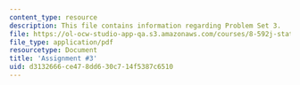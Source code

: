 ```yaml
---
content_type: resource
description: This file contains information regarding Problem Set 3.
file: https://ol-ocw-studio-app-qa.s3.amazonaws.com/courses/8-592j-statistical-physics-in-biology-spring-2011/d3132666ce478dd630c714f5387c6510_MIT8_592JS11_PS3.pdf
file_type: application/pdf
resourcetype: Document
title: 'Assignment #3'
uid: d3132666-ce47-8dd6-30c7-14f5387c6510
---
```


